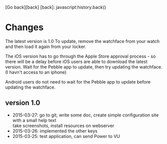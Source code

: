 [Go back][back]
[back]: javascript:history.back()

Changes
========

The latest version is 1.0  To update, remove the watchface from your
watch and then load it again from your locker.

The iOS version has to go through the Apple Store approval process - so
there will be a delay before iOS users are able to download the latest
version.  Wait for the Pebble app to update, then try updating the
watchface. (I havn't access to an iphone)

Android users do not need to wait for the Pebble app to update before
updating the watchface.


version 1.0
-------------
* 2015-03-27: go to git, write some doc, create simple configuration site  
            with a small help text  
            take screenshots, install resources on webserver 
* 2015-03-26: implemented the other keys
* 2015-03-25: test application, can send Power to VU